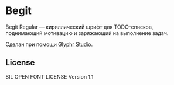 # Begit
Begit Regular — кириллический шрифт для TODO-списков, поднимающий мотивацию и заряжающий на выполнение задач.

Cделан при помощи [Glyphr Studio](https://github.com/glyphr-studio/Glyphr-Studio-2).

## License
SIL OPEN FONT LICENSE Version 1.1
